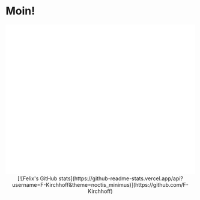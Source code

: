 # Moin!
<div align="center">
		<img src="index.svg" width="800" height="400">
</div>
<div align="center">
	[![Felix's GitHub stats](https://github-readme-stats.vercel.app/api?username=F-Kirchhoff&theme=noctis_minimus)](https://github.com/F-Kirchhoff)
</div>


